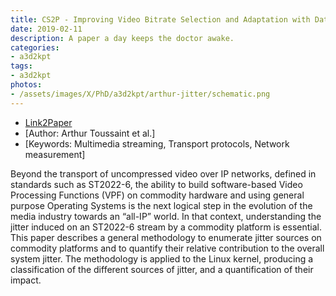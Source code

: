```yaml
---
title: CS2P - Improving Video Bitrate Selection and Adaptation with Data-Driven Throughput Prediction 
date: 2019-02-11
description: A paper a day keeps the doctor awake.
categories:
- a3d2kpt
tags:
- a3d2kpt
photos:
- /assets/images/X/PhD/a3d2kpt/arthur-jitter/schematic.png
---
```


* [Link2Paper](https://www.thomasclausen.net/wp-content/uploads/2019/01/paper.pdf)
* [Author: Arthur Toussaint et al.] 
* [Keywords: Multimedia streaming, Transport protocols, Network measurement]

Beyond the transport of uncompressed video over IP networks, defined in standards such as ST2022-6, the ability to build software-based Video Processing Functions (VPF) on commodity hardware and using general purpose Operating Systems is the next logical step in the evolution of the media industry towards an “all-IP” world. In that context, understanding the jitter induced on an ST2022-6 stream by a commodity platform is essential. This paper describes a general methodology to enumerate jitter sources on commodity platforms and to quantify their relative contribution to the overall system jitter. The methodology is applied to the Linux kernel, producing a classification of the different sources of jitter, and a quantification of their impact.